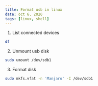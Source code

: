 ```yaml
---
title: Format usb in linux
date: oct 6, 2020
tags: [linux, shell]
---
```


1. List connected devices

```bash
df
```

2. Unmount usb disk

```bash
sudo umount /dev/sdb1
```

3. Format disk

```bash
sudo mkfs.vfat -n 'Manjaro' -I /dev/sdb1
```
